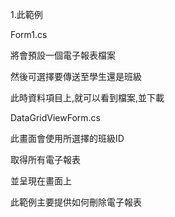 1.此範例


Form1.cs


將會預設一個電子報表檔案

然後可選擇要傳送至學生還是班級

此時資料項目上,就可以看到檔案,並下載


DataGridViewForm.cs


此畫面會使用所選擇的班級ID

取得所有電子報表

並呈現在畫面上

此範例主要提供如何刪除電子報表
